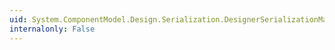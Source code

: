 ```yaml
---
uid: System.ComponentModel.Design.Serialization.DesignerSerializationManager.CreateInstance(System.Type,System.Collections.ICollection,System.String,System.Boolean)
internalonly: False
---
```

